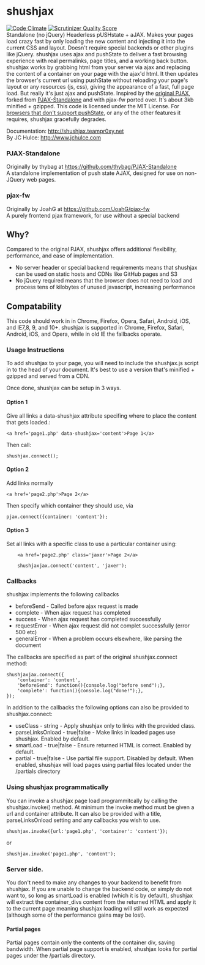 # shushjax #

[![Code Climate](https://codeclimate.com/github/Team-Pr0xy/shushjax.png)](https://codeclimate.com/github/Team-Pr0xy/shushjax)  [![Scrutinizer Quality Score](https://scrutinizer-ci.com/g/Team-Pr0xy/shushjax/badges/quality-score.png?s=1a51e1f05b984d9558b93c872d7b3045f0a2ec58)](https://scrutinizer-ci.com/g/Team-Pr0xy/shushjax/)  
Standalone (no jQuery) Headerless pUSHstate + aJAX. Makes your pages load crazy fast by only loading the new content and injecting it into the current CSS and layout. Doesn't require special backends or other plugins like jQuery. shushjax uses ajax and pushState to deliver a fast browsing experience with real permalinks, page titles, and a working back button. shushjax works by grabbing html from your server via ajax and replacing the content of a container on your page with the ajax'd html. It then updates the browser's current url using pushState without reloading your page's layout or any resources (js, css), giving the appearance of a fast, full page load. But really it's just ajax and pushState. Inspired by the [original PJAX](https://github.com/defunkt/jquery-pjax), forked from [PJAX-Standalone](https://github.com/thybag/PJAX-Standalone) and with pjax-fw ported over. It's about 3kb minified + gzipped. This code is licensed under the MIT License. For [browsers that don't support pushState](http://caniuse.com/#search=pushstate), or any of the other features it requires, shushjax gracefully degrades.  

Documentation: http://shushjax.teampr0xy.net  
By JC Hulce: http://www.jchulce.com

### PJAX-Standalone ###
Originally by thybag at https://github.com/thybag/PJAX-Standalone  
A standalone implementation of push state AJAX, designed for use on non-JQuery web pages.

### pjax-fw ###
Originally by JoahG at https://github.com/JoahG/pjax-fw  
A purely frontend pjax framework, for use without a special backend

## Why? ##
Compared to the original PJAX, shushjax offers additional flexibility, performance, and ease of implementation. 
* No server header or special backend requirements means that shushjax can be used on static hosts and CDNs like GitHub pages and S3
* No jQuery required means that the browser does not need to load and process tens of kilobytes of unused javascript, increasing performance

## Compatability ##
This code should work in in Chrome, Firefox, Opera, Safari, Android, iOS, and IE7,8, 9, and 10+. 
shushjax is supported in Chrome, Firefox, Safari, Android, iOS, and Opera, while in old IE the fallbacks operate.

### Usage Instructions

To add shushjax to your page, you will need to include the shushjax.js script in to the head of your document. It's best to use a version that's minified + gzipped and served from a CDN. 

Once done, shushjax can be setup in 3 ways. 

#### Option 1
Give all links a data-shushjax attribute specifing where to place the content that gets loaded.:

    <a href='page1.php' data-shushjax='content'>Page 1</a>

Then call:

	shushjax.connect();

#### Option 2
Add links normally

	<a href='page2.php'>Page 2</a>
	
Then specify which container they should use, via 

	pjax.connect({container: 'content'});

#### Option 3
Set all links with a specific class to use a particular container using:

```
	<a href='page2.php' class='jaxer'>Page 2</a>
```

```
	shushjaxjax.connect('content', 'jaxer');
```	

### Callbacks

shushjax implements the following callbacks 

* beforeSend - Called before ajax request is made
* complete - When ajax request has completed
* success - When ajax request has completed successfully
* requestError - When ajax request did not complet successfully (error 500 etc)
* generalError - When a problem occurs elsewhere, like parsing the document

The callbacks are specified as part of the original shushjax.connect method:

	shushjaxjax.connect({
		'container': 'content',
		'beforeSend': function(){console.log("before send");},
		'complete': function(){console.log("done!");},
	});

In addition to the callbacks the following options can also be provided to shushjax.connect: 

* useClass - string - Apply shushjax only to links with the provided class.
* parseLinksOnload - true|false - Make links in loaded pages use shushjax. Enabled by default.
* smartLoad - true|false - Ensure returned HTML is correct. Enabled by default.
* partial - true|false - Use partial file support. Disabled by default. When enabled, shushjax will load pages using partial files located under the /partials directory

### Using shushjax programmatically

You can invoke a shushjax page load programmitcally by calling the shushjax.invoke() method.
At minimum the invoke method must be given a url and container attribute. It can also
be provided with a title, parseLinksOnload setting and any callbacks you wish to use.

	shushjax.invoke({url:'page1.php', 'container': 'content'});

or
	
	shushjax.invoke('page1.php', 'content');

### Server side.

You don't need to make any changes to your backend to benefit from shushjax. If you are unable to change the backend code, or simply do not want to, so long as smartLoad is enabled (which it is by default), shushjax will extract the container_divs content from the returned HTML and apply it to the current page meaning shushjax loading will still work as expected (although some of the performance gains may be lost).

#### Partial pages  

Partial pages contain only the contents of the container div, saving bandwidth. When partial page support is enabled, shushjax looks for partial pages under the /partials directory. 
